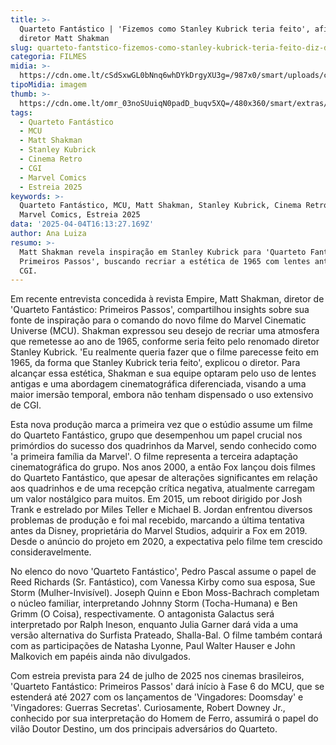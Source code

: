 ```yaml
---
title: >-
  Quarteto Fantástico | 'Fizemos como Stanley Kubrick teria feito', afirma
  diretor Matt Shakman
slug: quarteto-fantstico-fizemos-como-stanley-kubrick-teria-feito-diz-diretor
categoria: FILMES
midia: >-
  https://cdn.ome.lt/cSdSxwGL0bNnq6whDYkDrgyXU3g=/987x0/smart/uploads/conteudo/fotos/OMELETE_CAPA_-_2025-04-04T121217.194.png
tipoMidia: imagem
thumb: >-
  https://cdn.ome.lt/omr_03noSUuiqN0padD_buqv5XQ=/480x360/smart/extras/conteudos/omelete_THUMB_-_2025-04-04T121155.314.png
tags:
  - Quarteto Fantástico
  - MCU
  - Matt Shakman
  - Stanley Kubrick
  - Cinema Retro
  - CGI
  - Marvel Comics
  - Estreia 2025
keywords: >-
  Quarteto Fantástico, MCU, Matt Shakman, Stanley Kubrick, Cinema Retro, CGI,
  Marvel Comics, Estreia 2025
data: '2025-04-04T16:13:27.169Z'
author: Ana Luiza
resumo: >-
  Matt Shakman revela inspiração em Stanley Kubrick para 'Quarteto Fantástico:
  Primeiros Passos', buscando recriar a estética de 1965 com lentes antigas e
  CGI.
---
```


Em recente entrevista concedida à revista Empire, Matt Shakman, diretor de 'Quarteto Fantástico: Primeiros Passos', compartilhou insights sobre sua fonte de inspiração para o comando do novo filme do Marvel Cinematic Universe (MCU). Shakman expressou seu desejo de recriar uma atmosfera que remetesse ao ano de 1965, conforme seria feito pelo renomado diretor Stanley Kubrick. 'Eu realmente queria fazer que o filme parecesse feito em 1965, da forma que Stanley Kubrick teria feito', explicou o diretor. Para alcançar essa estética, Shakman e sua equipe optaram pelo uso de lentes antigas e uma abordagem cinematográfica diferenciada, visando a uma maior imersão temporal, embora não tenham dispensado o uso extensivo de CGI.

Esta nova produção marca a primeira vez que o estúdio assume um filme do Quarteto Fantástico, grupo que desempenhou um papel crucial nos primórdios do sucesso dos quadrinhos da Marvel, sendo conhecido como 'a primeira família da Marvel'. O filme representa a terceira adaptação cinematográfica do grupo. Nos anos 2000, a então Fox lançou dois filmes do Quarteto Fantástico, que apesar de alterações significantes em relação aos quadrinhos e de uma recepção crítica negativa, atualmente carregam um valor nostálgico para muitos. Em 2015, um reboot dirigido por Josh Trank e estrelado por Miles Teller e Michael B. Jordan enfrentou diversos problemas de produção e foi mal recebido, marcando a última tentativa antes da Disney, proprietária do Marvel Studios, adquirir a Fox em 2019. Desde o anúncio do projeto em 2020, a expectativa pelo filme tem crescido consideravelmente.

No elenco do novo 'Quarteto Fantástico', Pedro Pascal assume o papel de Reed Richards (Sr. Fantástico), com Vanessa Kirby como sua esposa, Sue Storm (Mulher-Invisível). Joseph Quinn e Ebon Moss-Bachrach completam o núcleo familiar, interpretando Johnny Storm (Tocha-Humana) e Ben Grimm (O Coisa), respectivamente. O antagonista Galactus será interpretado por Ralph Ineson, enquanto Julia Garner dará vida a uma versão alternativa do Surfista Prateado, Shalla-Bal. O filme também contará com as participações de Natasha Lyonne, Paul Walter Hauser e John Malkovich em papéis ainda não divulgados.

Com estreia prevista para 24 de julho de 2025 nos cinemas brasileiros, 'Quarteto Fantástico: Primeiros Passos' dará início à Fase 6 do MCU, que se estenderá até 2027 com os lançamentos de 'Vingadores: Doomsday' e 'Vingadores: Guerras Secretas'. Curiosamente, Robert Downey Jr., conhecido por sua interpretação do Homem de Ferro, assumirá o papel do vilão Doutor Destino, um dos principais adversários do Quarteto.
